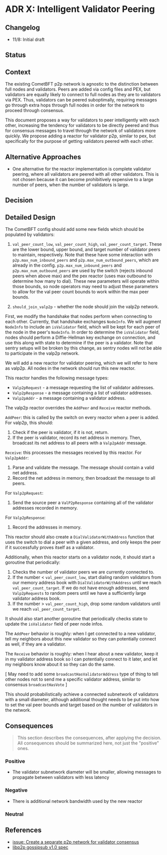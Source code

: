 
# ADR X: Intelligent Validator Peering

## Changelog

- 11/8: Initial draft

## Status

## Context

The existing CometBFT p2p network is agnostic to the distinction between full nodes and validators. Peers are added via config files and PEX, but validators are equally likely to connect to full nodes as they are to validators via PEX. Thus, validators can be peered suboptimally, requiring messages go through extra hops through full nodes in order for the network to proceed through consensus.

This document proposes a way for validators to peer intelligently with each other, increasing the tendency for validators to be directly peered and thus for consensus messages to travel through the network of validators more quickly. We propose adding a reactor for validator p2p, similar to pex, but specifically for the purpose of getting validators peered with each other.

## Alternative Approaches

- One alternative for the reactor implementation is complete validator peering, where all validators are peered with all other validators. This is not chosen because it can become prohibitively expensive to a large number of peers, when the number of validators is large.


## Decision

## Detailed Design

The CometBFT config should add some new fields which should be populated by validators:

1.  `val_peer_count_low`, `val_peer_count_high`, `val_peer_count_target`. These are the lower bound, upper bound, and target number of validator peers to maintain, respectively. Note that these have some interaction with `p2p.max_num_inbound_peers` and `p2p.max_num_outbound_peers`, which are already in the config. `p2p.max_num_inbound_peers` and `p2p.max_num_outbound_peers` are used by the switch (rejects inbound peers when above max) and the pex reactor (uses max outbound to determine how many to dial). These new parameters will operate within those bounds, so node operators may need to adjust these parameters to allow for the val peer count bounds to work within the max peer bounds.

2.  `should_join_valp2p` - whether the node should join the valp2p network.

First, we modify the handshake that nodes perform when connecting to each other. Currently, that handshake exchanges `NodeInfo`. We will augment `NodeInfo` to include an `isValidator` field, which will be kept for each peer of the node in the peer's `NodeInfo`. In order to determine the `isValidator` field, nodes should
perform a Diffie-Hellman key exchange on connection, and use this along with state to determine if the peer is a validator.
Note that sentry setups will be broken by this change, as sentry nodes will not be able to participate in the valp2p network.

We will add a new reactor for validator peering, which we will refer to here as valp2p. All nodes in the network should run this new reactor.

This reactor handles the following message types:
-  `Valp2pRequest` - a message requesting the list of validator addresses.
-  `Valp2pResponse` - a message containing a list of validator addresses.
-  `Valp2pAddr` - a message containing a validator address.

The valp2p reactor overrides the `AddPeer` and `Receive` reactor methods.

`AddPeer`: this is called by the switch on every reactor when a peer is added. For valp2p, this should:
1. Check if the peer is validator, if it is not, return.
2. If the peer is validator, record its net address in memory. Then, broadcast its net address to all peers with a `Valp2pAddr` message.

`Receive`: this processes the messages received by this reactor.
For `Valp2pAddr`:
1. Parse and validate the message. The message should contain a valid net address.
2. Record the net address in memory, then broadcast the message to all peers.

For `Valp2pRequest`:
1. Send the source peer a `ValP2pResponse` containing all of the validator addresses recorded in memory.

For `Valp2pResponse`:
1. Record the addresses in memory.

This reactor should also create a `DialValidatorWithAddress` function that uses the switch to dial a peer with a given address, and only keeps the peer if it successfully proves itself as a validator.

Additionally, when this reactor starts on a validator node, it should start a goroutine that periodically:

1. Checks the number of validator peers we are currently connected to.
2. If the number < `val_peer_count_low`, start dialing random validators from our memory address book with `DialValidatorWithAddress` until we reach `val_peer_count_target`. If we do not have enough addresses, send `Valp2pRequests` to random peers until we have a sufficiently large validator address book.
3. If the number > `val_peer_count_high`, drop some random validators until we reach `val_peer_count_target`.

It should also start another goroutine that periodically checks state to update the `isValidator` field of peer node infos.

The `AddPeer` behavior is roughly: when I get connected to a new validator, tell my neighbors about this new validator so they can potentially connect as well, if they are a validator.

The `Receive` behavior is roughly: when I hear about a new validator, keep it in my validator address book so I can potentially connect to it later, and let my neighbors know about it so they can do the same.

[ May need to add some `broadcastHasValidatorAddress` type of thing to tell other nodes not to send me a specific validator address, similar to consensus `broadcastHasVote` ]

This should probabilistically achieve a connected subnetwork of validators with a small diameter, although additional thought needs to be put into how to set the val peer bounds and target based on the number of validators in the network.

## Consequences

> This section describes the consequences, after applying the decision. All
> consequences should be summarized here, not just the "positive" ones.

### Positive
- The validator subnetwork diameter will be smaller, allowing messages to propagate between validators with less latency

### Negative
- There is additional network bandwidth used by the new reactor

### Neutral

## References

- [issue: Create a separate p2p network for validator consensus](https://github.com/skip-mev/cometbft/issues/5)
- [libp2p gossipsub v1.0 spec](https://github.com/libp2p/specs/blob/master/pubsub/gossipsub/gossipsub-v1.0.md)